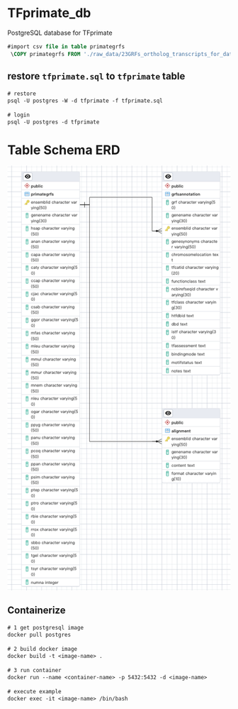 # TFprimate_db
PostgreSQL database for TFprimate

```sql
#import csv file in table primategrfs
 \COPY primategrfs FROM './raw_data/23GRFs_ortholog_transcripts_for_database.csv' delimiter ',' CSV HEADER;
```

## restore `tfprimate.sql` to `tfprimate` table
```shell
# restore
psql -U postgres -W -d tfprimate -f tfprimate.sql

# login
psql -U postgres -d tfprimate
```


# Table Schema ERD
![ERD Diagram](ERD_05252023.png)

## Containerize
```shell
# 1 get postgresql image
docker pull postgres

# 2 build docker image
docker build -t <image-name> .

# 3 run container
docker run --name <container-name> -p 5432:5432 -d <image-name>

# execute example
docker exec -it <image-name> /bin/bash
```